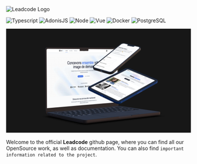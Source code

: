 <img height="100" src="https://leadcode.fr/assets/images/logo.3c6c0c56.svg" alt="Leadcode Logo" />

![Typescript](https://img.shields.io/badge/TypeScript-007ACC?style=for-the-badge&logo=typescript&logoColor=white)
![AdonisJS](https://img.shields.io/badge/ADONIS-35495E?style=for-the-badge&logo=adonisjs&logoColor=FFFFFF)
![Node](https://img.shields.io/badge/Node.js-339933?style=for-the-badge&logo=nodedotjs&logoColor=white)
![Vue](https://img.shields.io/badge/Vue.js-35495E?style=for-the-badge&logo=vue.js&logoColor=4FC08D)
![Docker](https://img.shields.io/badge/Docker-2CA5E0?style=for-the-badge&logo=docker&logoColor=white)
![PostgreSQL](https://img.shields.io/badge/PostgreSQL-316192?style=for-the-badge&logo=postgresql&logoColor=white)

<img src="../images/banner.png" alt="Leadcode banner">

Welcome to the official **Leadcode** github page, where you can find all our OpenSource work, as well as documentation.
You can also find `important information related to the project`.
